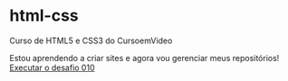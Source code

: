 # html-css

Curso de HTML5 e CSS3 do CursoemVideo

Estou aprendendo a criar sites e agora vou gerenciar meus repositórios!
<a href= "https://kogaw.github.io/html-css/Desafios/desafio-10pt2/android.html">Executar o desafio 010</a>
